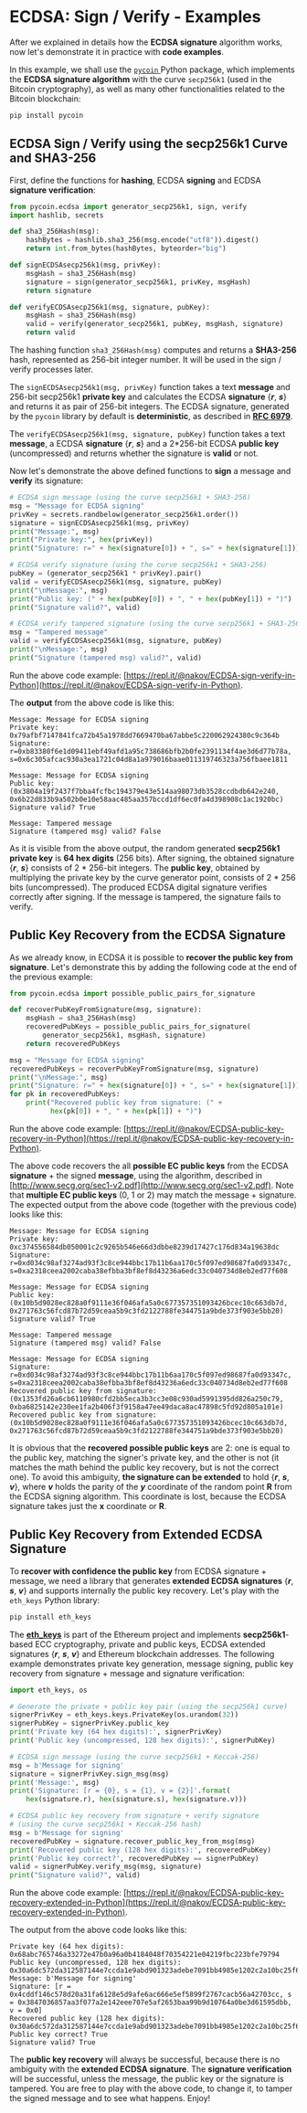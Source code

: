 # ECDSA: Sign / Verify - Examples

After we explained in details how the **ECDSA signature** algorithm works, now let's demonstrate it in practice with **code examples**.

In this example, we shall use the [`pycoin` ](https://github.com/richardkiss/pycoin)Python package, which implements the **ECDSA signature algorithm** with the curve `secp256k1` (used in the Bitcoin cryptography), as well as many other functionalities related to the Bitcoin blockchain:

```python
pip install pycoin
```

## ECDSA Sign / Verify using the secp256k1 Curve and SHA3-256

First, define the functions for **hashing**, ECDSA **signing** and ECDSA **signature verification**:

```python
from pycoin.ecdsa import generator_secp256k1, sign, verify
import hashlib, secrets

def sha3_256Hash(msg):
    hashBytes = hashlib.sha3_256(msg.encode("utf8")).digest()
    return int.from_bytes(hashBytes, byteorder="big")

def signECDSAsecp256k1(msg, privKey):
    msgHash = sha3_256Hash(msg)
    signature = sign(generator_secp256k1, privKey, msgHash)
    return signature

def verifyECDSAsecp256k1(msg, signature, pubKey):
    msgHash = sha3_256Hash(msg)
    valid = verify(generator_secp256k1, pubKey, msgHash, signature)
    return valid
```

The hashing function `sha3_256Hash(msg)` computes and returns a **SHA3-256** hash, represented as 256-bit integer number. It will be used in the sign / verify processes later.

The `signECDSAsecp256k1(msg, privKey)` function takes a text **message** and 256-bit secp256k1 **private key** and calculates the ECDSA **signature** {_**r**_, _**s**_} and returns it as pair of 256-bit integers. The ECDSA signature, generated by the `pycoin` library by default is **deterministic**, as described in [**RFC 6979**](https://tools.ietf.org/html/rfc6979).

The `verifyECDSAsecp256k1(msg, signature, pubKey)` function takes a text **message**, a ECDSA **signature** {_**r**_, _**s**_} and a 2\*256-bit ECDSA **public key** (uncompressed) and returns whether the signature is **valid** or not.

Now let's demonstrate the above defined functions to **sign** a message and **verify** its signature:

```python
# ECDSA sign message (using the curve secp256k1 + SHA3-256)
msg = "Message for ECDSA signing"
privKey = secrets.randbelow(generator_secp256k1.order())
signature = signECDSAsecp256k1(msg, privKey)
print("Message:", msg)
print("Private key:", hex(privKey))
print("Signature: r=" + hex(signature[0]) + ", s=" + hex(signature[1]))

# ECDSA verify signature (using the curve secp256k1 + SHA3-256)
pubKey = (generator_secp256k1 * privKey).pair()
valid = verifyECDSAsecp256k1(msg, signature, pubKey)
print("\nMessage:", msg)
print("Public key: (" + hex(pubKey[0]) + ", " + hex(pubKey[1]) + ")")
print("Signature valid?", valid)

# ECDSA verify tampered signature (using the curve secp256k1 + SHA3-256)
msg = "Tampered message"
valid = verifyECDSAsecp256k1(msg, signature, pubKey)
print("\nMessage:", msg)
print("Signature (tampered msg) valid?", valid)
```

Run the above code example: [https://repl.it/@nakov/ECDSA-sign-verify-in-Python](https://repl.it/@nakov/ECDSA-sign-verify-in-Python).

The **output** from the above code is like this:

```
Message: Message for ECDSA signing
Private key: 0x79afbf7147841fca72b45a1978dd7669470ba67abbe5c220062924380c9c364b
Signature: r=0xb83380f6e1d09411ebf49afd1a95c738686bfb2b0fe2391134f4ae3d6d77b78a, s=0x6c305afcac930a3ea1721c04d8a1a979016baae011319746323a756fbaee1811

Message: Message for ECDSA signing
Public key: (0x3804a19f2437f7bba4fcfbc194379e43e514aa98073db3528ccdbdb642e240, 0x6b22d833b9a502b0e10e58aac485aa357bccd1df6ec0fa4d398908c1ac1920bc)
Signature valid? True

Message: Tampered message
Signature (tampered msg) valid? False
```

As it is visible from the above output, the random generated **secp256k1 private key** is **64 hex digits** (256 bits). After signing, the obtained signature {_**r**_, _**s**_} consists of 2 \* 256-bit integers. The **public key**, obtained by multiplying the private key by the curve generator point, consists of 2 \* 256 bits (uncompressed). The produced ECDSA digital signature verifies correctly after signing. If the message is tampered, the signature fails to verify.

## Public Key Recovery from the ECDSA Signature

As we already know, in ECDSA it is possible to **recover the public key from signature**. Let's demonstrate this by adding the following code at the end of the previous example:

```python
from pycoin.ecdsa import possible_public_pairs_for_signature

def recoverPubKeyFromSignature(msg, signature):
    msgHash = sha3_256Hash(msg)
    recoveredPubKeys = possible_public_pairs_for_signature(
        generator_secp256k1, msgHash, signature)
    return recoveredPubKeys

msg = "Message for ECDSA signing"
recoveredPubKeys = recoverPubKeyFromSignature(msg, signature)
print("\nMessage:", msg)
print("Signature: r=" + hex(signature[0]) + ", s=" + hex(signature[1]))
for pk in recoveredPubKeys:
    print("Recovered public key from signature: (" +
          hex(pk[0]) + ", " + hex(pk[1]) + ")")
```

Run the above code example: [https://repl.it/@nakov/ECDSA-public-key-recovery-in-Python](https://repl.it/@nakov/ECDSA-public-key-recovery-in-Python).

The above code recovers the all **possible EC public keys** from the ECDSA **signature** + the signed **message**, using the algorithm, described in [http://www.secg.org/sec1-v2.pdf](http://www.secg.org/sec1-v2.pdf). Note that **multiple EC public keys** (0, 1 or 2) may match the message + signature. The expected output from the above code (together with the previous code) looks like this:

```
Message: Message for ECDSA signing
Private key: 0xc374556584db050001c2c9265b546e66d3dbbe8239d17427c176d834a19638dc
Signature: r=0xd034c98af3274ad93f3c8ce944bbc17b11b6aa170c5f097ed98687fa0d93347c, s=0xa2318ceea2002caba38efbba3bf8ef8d43236a6edc33c040734d8eb2ed77f608

Message: Message for ECDSA signing
Public key: (0x10b5d9028ec828a0f9111e36f046afa5a0c677357351093426bcec10c663db7d, 0x271763c56fcd87b72d59ceaa5b9c3fd2122788fe344751a9bde373f903e5bb20)
Signature valid? True

Message: Tampered message
Signature (tampered msg) valid? False

Message: Message for ECDSA signing
Signature: r=0xd034c98af3274ad93f3c8ce944bbc17b11b6aa170c5f097ed98687fa0d93347c, s=0xa2318ceea2002caba38efbba3bf8ef8d43236a6edc33c040734d8eb2ed77f608
Recovered public key from signature: (0x1353fd26a6cb6110980cfd2bb5eca3b3cc3e08c930ad5991395dd826a250c79, 0xba6825142e230ee1fa2b406f3f9158a47ee49daca8ac47898c5fd92d805a101e)
Recovered public key from signature: (0x10b5d9028ec828a0f9111e36f046afa5a0c677357351093426bcec10c663db7d, 0x271763c56fcd87b72d59ceaa5b9c3fd2122788fe344751a9bde373f903e5bb20)
```

It is obvious that the **recovered possible public keys** are 2: one is equal to the public key, matching the signer's private key, and the other is not (it matches the math behind the public key recovery, but is not the correct one). To avoid this ambiguity, **the signature can be extended** to hold {_**r**_, _**s**_, _**v**_}, where _**v**_ holds the parity of the _**y**_ coordinate of the random point **R** from the ECDSA signing algorithm. This coordinate is lost, because the ECDSA signature takes just the **x** coordinate or **R**.

## Public Key Recovery from Extended ECDSA Signature

To **recover with confidence the public key** from ECDSA signature + message, we need a library that generates **extended ECDSA signatures** {_**r**_, _**s**_, _**v**_} and supports internally the public key recovery. Let's play with the `eth_keys` Python library:

```python
pip install eth_keys
```

The [**eth\_keys**](https://github.com/ethereum/eth-keys/) is part of the Ethereum project and implements **secp256k1**-based ECC cryptography, private and public keys, ECDSA extended signatures {_**r**_, _**s**_, _**v**_} and Ethereum blockchain addresses. The following example demonstrates private key generation, message signing, public key recovery from signature + message and signature verification:

```python
import eth_keys, os

# Generate the private + public key pair (using the secp256k1 curve)
signerPrivKey = eth_keys.keys.PrivateKey(os.urandom(32))
signerPubKey = signerPrivKey.public_key
print('Private key (64 hex digits):', signerPrivKey)
print('Public key (uncompressed, 128 hex digits):', signerPubKey)

# ECDSA sign message (using the curve secp256k1 + Keccak-256)
msg = b'Message for signing'
signature = signerPrivKey.sign_msg(msg)
print('Message:', msg)
print('Signature: [r = {0}, s = {1}, v = {2}]'.format(
    hex(signature.r), hex(signature.s), hex(signature.v)))

# ECDSA public key recovery from signature + verify signature
# (using the curve secp256k1 + Keccak-256 hash)
msg = b'Message for signing'
recoveredPubKey = signature.recover_public_key_from_msg(msg)
print('Recovered public key (128 hex digits):', recoveredPubKey)
print('Public key correct?', recoveredPubKey == signerPubKey)
valid = signerPubKey.verify_msg(msg, signature)
print("Signature valid?", valid)
```

Run the above code example: [https://repl.it/@nakov/ECDSA-public-key-recovery-extended-in-Python](https://repl.it/@nakov/ECDSA-public-key-recovery-extended-in-Python).

The output from the above code looks like this:

```
Private key (64 hex digits): 0x68abc765746a33272e47b0a96a0b4184048f70354221e04219fbc223bfe79794
Public key (uncompressed, 128 hex digits): 0x30a6dc572da312587144e7ccda1e9abd901323adebe7091bb4985e1202c2a10bc25f681b3d2e1a671438f0b125287b473c09ca345c5583cd627232b536b9ca0a
Message: b'Message for signing'
Signature: [r = 0x4cddf146c578d20a31fa6128e5d9afe6ac666e5ef5899f2767cacb56a42703cc, s = 0x3847036857aa3f077a2e142eee707e5af2653baa99b9d10764a0be3d61595dbb, v = 0x0]
Recovered public key (128 hex digits): 0x30a6dc572da312587144e7ccda1e9abd901323adebe7091bb4985e1202c2a10bc25f681b3d2e1a671438f0b125287b473c09ca345c5583cd627232b536b9ca0a
Public key correct? True
Signature valid? True
```

The **public key recovery** will always be successful, because there is no ambiguity with the **extended ECDSA signature**. The **signature verification** will be successful, unless the message, the public key or the signature is tampered. You are free to play with the above code, to change it, to tamper the signed message and to see what happens. Enjoy!
